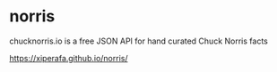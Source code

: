 # norris

chucknorris.io is a free JSON API for hand curated Chuck Norris facts


https://xiperafa.github.io/norris/